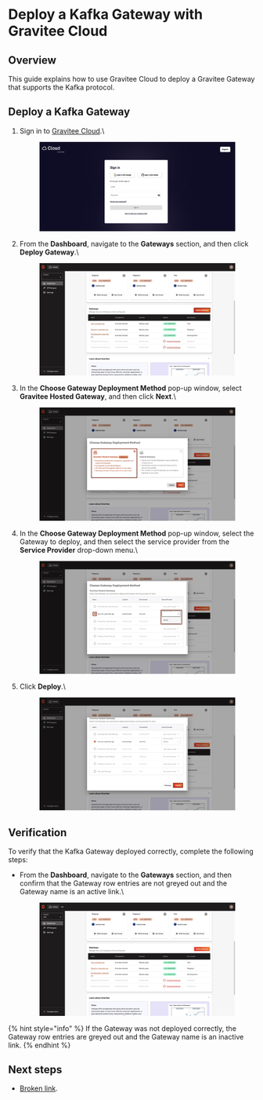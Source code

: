 # Deploy a Kafka Gateway with Gravitee Cloud

## Overview

This guide explains how to use Gravitee Cloud to deploy a Gravitee Gateway that supports the Kafka protocol.

## Deploy a Kafka Gateway

1.  Sign in to [Gravitee Cloud](https://cloud.gravitee.io/).\


    <figure><img src="../.gitbook/assets/image (272).png" alt=""><figcaption></figcaption></figure>
2.  From the **Dashboard**, navigate to the **Gateways** section, and then click **Deploy Gateway**.\


    <figure><img src="../.gitbook/assets/C1B3BA37-339C-4235-9592-B7EABB4DDA45_1_201_a.jpeg" alt=""><figcaption></figcaption></figure>
3.  In the **Choose Gateway Deployment Method** pop-up window, select **Gravitee Hosted Gateway**, and then click **Next**.\


    <figure><img src="../.gitbook/assets/6C8CD77A-4C9A-4F45-B4BE-60573E916673_1_201_a.jpeg" alt=""><figcaption></figcaption></figure>
4.  In the **Choose Gateway Deployment Method** pop-up window, select the Gateway to deploy, and then select the service provider from the **Service Provider** drop-down menu.\


    <figure><img src="../.gitbook/assets/0A2F33F4-D84C-4808-BA20-482A2A658C77_1_201_a.jpeg" alt=""><figcaption></figcaption></figure>
5.  Click **Deploy**.\


    <figure><img src="../.gitbook/assets/DC3226E4-FF3B-43D8-93E3-28D878326053_1_201_a.jpeg" alt=""><figcaption></figcaption></figure>

## Verification

To verify that the Kafka Gateway deployed correctly, complete the following steps:

*   From the **Dashboard**, navigate to the **Gateways** section, and then confirm that the Gateway row entries are not greyed out and the Gateway name is an active link.\


    <figure><img src="../.gitbook/assets/image (303).png" alt=""><figcaption></figcaption></figure>

{% hint style="info" %}
If the Gateway was not deployed correctly, the Gateway row entries are greyed out and the Gateway name is an inactive link.
{% endhint %}

## Next steps

* [Broken link](broken-reference "mention").
